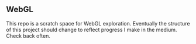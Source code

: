 ## WebGL

This repo is a scratch space for WebGL exploration. Eventually the structure of this project should change to reflect progress I make in the medium. Check back often.

